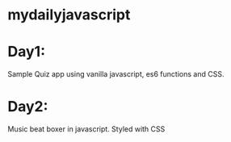 # mydailyjavascript

# Day1:
Sample Quiz app using vanilla javascript, es6 functions and CSS.

# Day2:
Music beat boxer in javascript. Styled with CSS
